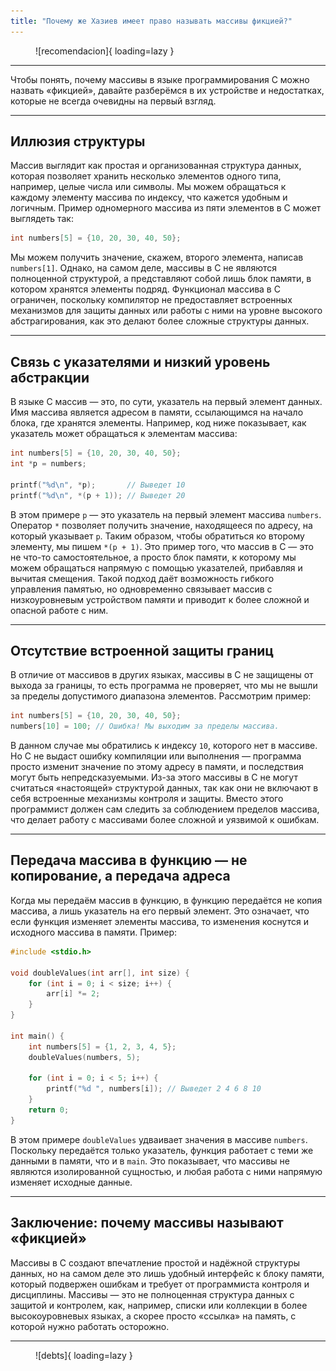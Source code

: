 ```yaml
---
title: "Почему же Хазиев имеет право называть массивы фикцией?"
---
```


<figure markdown="span">
  ![recomendacion]{ loading=lazy }
</figure>

<hr class="custom-divider">

Чтобы понять, почему массивы в языке программирования C можно назвать «фикцией», давайте разберёмся в их устройстве и недостатках, которые не всегда очевидны на первый взгляд.

<hr class="custom-divider">

## **Иллюзия структуры**

Массив выглядит как простая и организованная структура данных, которая позволяет хранить несколько элементов одного типа, например, целые числа или символы. Мы можем обращаться к каждому элементу массива по индексу, что кажется удобным и логичным. Пример одномерного массива из пяти элементов в C может выглядеть так:

```c
int numbers[5] = {10, 20, 30, 40, 50};
```

Мы можем получить значение, скажем, второго элемента, написав `numbers[1]`. Однако, на самом деле, массивы в C не являются полноценной структурой, а представляют собой лишь блок памяти, в котором хранятся элементы подряд. Функционал массива в C ограничен, поскольку компилятор не предоставляет встроенных механизмов для защиты данных или работы с ними на уровне высокого абстрагирования, как это делают более сложные структуры данных.

<hr class="custom-divider">

## **Связь с указателями и низкий уровень абстракции**

В языке C массив — это, по сути, указатель на первый элемент данных. Имя массива является адресом в памяти, ссылающимся на начало блока, где хранятся элементы. Например, код ниже показывает, как указатель может обращаться к элементам массива:

```c
int numbers[5] = {10, 20, 30, 40, 50};
int *p = numbers;

printf("%d\n", *p);       // Выведет 10
printf("%d\n", *(p + 1)); // Выведет 20
```

В этом примере `p` — это указатель на первый элемент массива `numbers`. Оператор `*` позволяет получить значение, находящееся по адресу, на который указывает `p`. Таким образом, чтобы обратиться ко второму элементу, мы пишем `*(p + 1)`. Это пример того, что массив в C — это не что-то самостоятельное, а просто блок памяти, к которому мы можем обращаться напрямую с помощью указателей, прибавляя и вычитая смещения. Такой подход даёт возможность гибкого управления памятью, но одновременно связывает массив с низкоуровневым устройством памяти и приводит к более сложной и опасной работе с ним.

<hr class="custom-divider">

## **Отсутствие встроенной защиты границ**

В отличие от массивов в других языках, массивы в C не защищены от выхода за границы, то есть программа не проверяет, что мы не вышли за пределы допустимого диапазона элементов. Рассмотрим пример:

```c
int numbers[5] = {10, 20, 30, 40, 50};
numbers[10] = 100; // Ошибка! Мы выходим за пределы массива.
```

В данном случае мы обратились к индексу `10`, которого нет в массиве. Но C не выдаст ошибку компиляции или выполнения — программа просто изменит значение по этому адресу в памяти, и последствия могут быть непредсказуемыми. Из-за этого массивы в C не могут считаться «настоящей» структурой данных, так как они не включают в себя встроенные механизмы контроля и защиты. Вместо этого программист должен сам следить за соблюдением пределов массива, что делает работу с массивами более сложной и уязвимой к ошибкам.

<hr class="custom-divider">

## **Передача массива в функцию — не копирование, а передача адреса**

Когда мы передаём массив в функцию, в функцию передаётся не копия массива, а лишь указатель на его первый элемент. Это означает, что если функция изменяет элементы массива, то изменения коснутся и исходного массива в памяти. Пример:

```c
#include <stdio.h>

void doubleValues(int arr[], int size) {
    for (int i = 0; i < size; i++) {
        arr[i] *= 2;
    }
}

int main() {
    int numbers[5] = {1, 2, 3, 4, 5};
    doubleValues(numbers, 5);

    for (int i = 0; i < 5; i++) {
        printf("%d ", numbers[i]); // Выведет 2 4 6 8 10
    }
    return 0;
}
```

В этом примере `doubleValues` удваивает значения в массиве `numbers`. Поскольку передаётся только указатель, функция работает с теми же данными в памяти, что и в `main`. Это показывает, что массивы не являются изолированной сущностью, и любая работа с ними напрямую изменяет исходные данные.

<hr class="custom-divider">

## **Заключение: почему массивы называют «фикцией»**

Массивы в C создают впечатление простой и надёжной структуры данных, но на самом деле это лишь удобный интерфейс к блоку памяти, который подвержен ошибкам и требует от программиста контроля и дисциплины. Массивы — это не полноценная структура данных с защитой и контролем, как, например, списки или коллекции в более высокоуровневых языках, а скорее просто «ссылка» на память, с которой нужно работать осторожно.

<hr class="custom-divider">

<figure markdown="span">
  ![debts]{ loading=lazy }
</figure>

[recomendacion]: ../assets/images/recomendacion.webp
[debts]: ../assets/images/debts.webp
